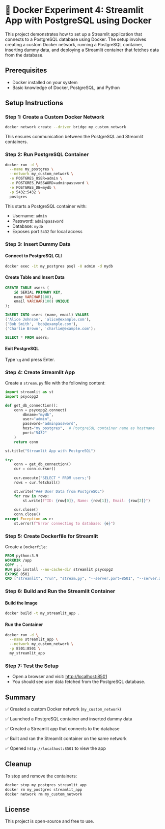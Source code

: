 # 🚀 Docker Experiment 4: Streamlit App with PostgreSQL using Docker

This project demonstrates how to set up a Streamlit application that connects to a PostgreSQL database using Docker. The setup involves creating a custom Docker network, running a PostgreSQL container, inserting dummy data, and deploying a Streamlit container that fetches data from the database.

## Prerequisites
- Docker installed on your system
- Basic knowledge of Docker, PostgreSQL, and Python

## Setup Instructions

### Step 1: Create a Custom Docker Network
```sh
docker network create --driver bridge my_custom_network
```
This ensures communication between the PostgreSQL and Streamlit containers.

### Step 2: Run PostgreSQL Container
```sh
docker run -d \
  --name my_postgres \
  --network my_custom_network \
  -e POSTGRES_USER=admin \
  -e POSTGRES_PASSWORD=adminpassword \
  -e POSTGRES_DB=mydb \
  -p 5432:5432 \
  postgres
```
This starts a PostgreSQL container with:
- Username: `admin`
- Password: `adminpassword`
- Database: `mydb`
- Exposes port `5432` for local access

### Step 3: Insert Dummy Data
#### Connect to PostgreSQL CLI
```sh
docker exec -it my_postgres psql -U admin -d mydb
```
#### Create Table and Insert Data
```sql
CREATE TABLE users (
    id SERIAL PRIMARY KEY,
    name VARCHAR(100),
    email VARCHAR(100) UNIQUE
);

INSERT INTO users (name, email) VALUES
('Alice Johnson', 'alice@example.com'),
('Bob Smith', 'bob@example.com'),
('Charlie Brown', 'charlie@example.com');

SELECT * FROM users;
```
#### Exit PostgreSQL
Type `\q` and press Enter.

### Step 4: Create Streamlit App
Create a `stream.py` file with the following content:
```python
import streamlit as st
import psycopg2

def get_db_connection():
    conn = psycopg2.connect(
        dbname="mydb",
        user="admin",
        password="adminpassword",
        host="my_postgres",  # PostgreSQL container name as hostname
        port="5432"
    )
    return conn

st.title("Streamlit App with PostgreSQL")

try:
    conn = get_db_connection()
    cur = conn.cursor()
    
    cur.execute("SELECT * FROM users;")
    rows = cur.fetchall()

    st.write("### User Data from PostgreSQL")
    for row in rows:
        st.write(f"ID: {row[0]}, Name: {row[1]}, Email: {row[2]}")
    
    cur.close()
    conn.close()
except Exception as e:
    st.error(f"Error connecting to database: {e}")
```

### Step 5: Create Dockerfile for Streamlit
Create a `Dockerfile`:
```dockerfile
FROM python:3.9
WORKDIR /app
COPY . .
RUN pip install --no-cache-dir streamlit psycopg2
EXPOSE 8501
CMD ["streamlit", "run", "stream.py", "--server.port=8501", "--server.address=0.0.0.0"]
```

### Step 6: Build and Run the Streamlit Container
#### Build the Image
```sh
docker build -t my_streamlit_app .
```
#### Run the Container
```sh
docker run -d \
  --name streamlit_app \
  --network my_custom_network \
  -p 8501:8501 \
  my_streamlit_app
```

### Step 7: Test the Setup
- Open a browser and visit: [http://localhost:8501](http://localhost:8501)
- You should see user data fetched from the PostgreSQL database.

## Summary
✅ Created a custom Docker network (`my_custom_network`)

✅ Launched a PostgreSQL container and inserted dummy data

✅ Created a Streamlit app that connects to the database

✅ Built and ran the Streamlit container on the same network

✅ Opened `http://localhost:8501` to view the app

## Cleanup
To stop and remove the containers:
```sh
docker stop my_postgres streamlit_app
docker rm my_postgres streamlit_app
docker network rm my_custom_network
```

## License
This project is open-source and free to use.


